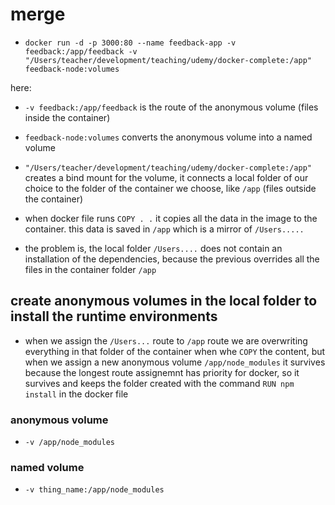 # merge

- `docker run -d -p 3000:80 --name feedback-app -v feedback:/app/feedback -v "/Users/teacher/development/teaching/udemy/docker-complete:/app" feedback-node:volumes`

here:

- `-v feedback:/app/feedback` is the route of the anonymous volume (files inside the container)
  
- `feedback-node:volumes` converts the anonymous volume into a named volume
  
- `"/Users/teacher/development/teaching/udemy/docker-complete:/app"` creates a bind mount for the volume, it connects a local folder of our choice to the folder of the container we choose, like `/app` (files outside the container)

- when docker file runs `COPY . .` it copies all the data in the image to the container. this data is saved in `/app` which is a mirror of `/Users.....`
  
- the problem is, the local folder `/Users....` does not contain an installation of the dependencies, because the previous overrides all the files in the container folder `/app`

## create anonymous volumes in the local folder to install the runtime environments

- when we assign the `/Users...` route to `/app` route we are overwriting everything in that folder of the container when whe `COPY` the content, but when we assign a new anonymous volume `/app/node_modules` it survives because the longest route assignemnt has priority for docker, so it survives and keeps the folder created with the command `RUN npm install` in the docker file

### anonymous volume 

- `-v /app/node_modules`

### named volume

- `-v thing_name:/app/node_modules`